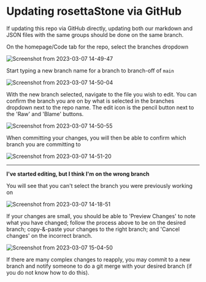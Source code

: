 # Updating rosettaStone via GitHub

If updating this repo via GitHub directly, updating both our markdown and JSON files with the same groups should be done on the same branch.

On the homepage/Code tab for the repo, select the branches dropdown

![Screenshot from 2023-03-07 14-49-47](https://user-images.githubusercontent.com/52256544/223459950-6cca4462-f176-4416-b4ed-53b2fdd6d45d.png)

Start typing a new branch name for a branch to branch-off of `main`

![Screenshot from 2023-03-07 14-50-04](https://user-images.githubusercontent.com/52256544/223460129-e2a72646-c0bb-472a-be2a-0077efc73988.png)

With the new branch selected, navigate to the file you wish to edit. You can confirm the branch you are on by what is selected in the branches dropdown next to the repo name. The edit icon is the pencil button next to the 'Raw' and 'Blame' buttons.

![Screenshot from 2023-03-07 14-50-55](https://user-images.githubusercontent.com/52256544/223460673-5e7110c7-798c-4624-a10b-2be0e8698088.png)

When committing your changes, you will then be able to confirm which branch you are committing to

![Screenshot from 2023-03-07 14-51-20](https://user-images.githubusercontent.com/52256544/223460917-b6369517-7138-4e25-a31c-ecfe9b0ff5dc.png)

---

**I've started editing, but I think I'm on the wrong branch**

You will see that you can't select the branch you were previously working on

![Screenshot from 2023-03-07 14-18-51](https://user-images.githubusercontent.com/52256544/223461197-9191a53a-2a4f-47ae-843b-622660e61ad9.png)

If your changes are small, you should be able to 'Preview Changes' to note what you have changed; follow the process above to be on the desired branch; copy-&-paste your changes to the right branch; and 'Cancel changes' on the incorrect branch.

![Screenshot from 2023-03-07 15-04-50](https://user-images.githubusercontent.com/52256544/223462197-698f7a6d-fce9-4a3d-870b-02dfab71ec85.png)

If there are many complex changes to reapply, you may commit to a new branch and notify someone to do a git merge with your desired branch (if you do not know how to do this).
